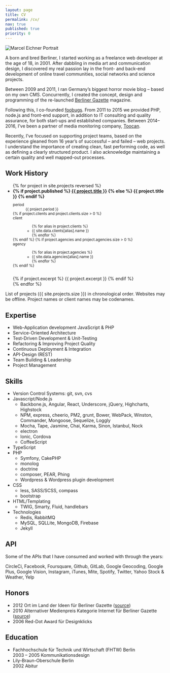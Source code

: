 ```yaml
---
layout: page
title: CV
permalink: /cv/
nav: true
published: true
priority: 0
---
```

<img class="post-image-pushed-right post-image-25p" src="{{ site.baseurl }}/assets/fisheye_512x512.jpg" title="Marcel Eichner Portrait" />

A born and bred Berliner, I started working as a freelance web developer at the age of 18, in 2001. After dabbling in media art and communication design, I discovered my real passion lay in the front- and back-end development of online travel communities, social networks and science projects.

Between 2009 and 2011, I ran Germany’s biggest horror movie blog – based on my own CMS. Concurrently, I created the concept, design and programming of the re-launched [Berliner Gazette](http://www.berlinergazette.de) magazine.

Following this, I co-founded [foobugs](http://www.foobugs.com). From 2011 to 2015 we provided PHP, node.js and front-end support, in addition to IT consulting and quality assurance, for both start-ups and established companies. Between 2014–2016, I’ve been a partner of media monitoring company, [Toocan](http://www.toocan.biz).

Recently, I’ve focused on supporting project teams, based on the experience gleaned from 16 year’s of successful – and failed – web projects. I understand the importance of creating clean, fast performing code, as well as defining a clearly structured product. I also acknowledge maintaining a certain quality and well mapped-out processes.

## Work History

<ul>
{% for project in site.projects reversed %}
<li>
    <strong>
        {% if project.published %}
            <a href="{{site.baseurl}}{{project.url}}">{{ project.title }}</a>
        {% else %}
            {{ project.title }}
        {% endif %}
    </strong><br>
    <small>
        <dl class="list-inline">
            <dt>
                period
            </dt>
            <dd>
                {{ project.period }}
            </dd>
            {% if project.clients and project.clients.size > 0 %}
            <dt>client</dt>
            <dd>
                <ul class="list-inline">
                {% for alias in project.clients %}
                    <li>{{ site.data.clients[alias].name }}</li>
                {% endfor %}
                </ul>
            </dd>
            {% endif %}
            {% if project.agencies and project.agencies.size > 0 %}
            <dt>agency</dt>
            <dd>
                <ul class="list-inline">
                {% for alias in project.agencies %}
                    <li>{{ site.data.agencies[alias].name }}</li>
                {% endfor %}
                </ul>
            </dd>
            {% endif %}
        </dl>
    </small>
    <br>
    {% if project.excerpt %}
        {{ project.excerpt }}
    {% endif %}
</li>
{% endfor %}
</ul>

<p class="muted text-centered">
  List of projects ({{ site.projects.size }}) in chronological order. Websites may be offline. Project names or client names may be codenames.
</p>

## Expertise

- Web-Application development JavaScript & PHP
- Service-Oriented Architecture
- Test-Driven Development & Unit-Testing
- Refactoring & Improving Project Quality
- Continuous Deployment & Integration
- API-Design (REST)
- Team Building & Leadership
- Project Management

## Skills

- Version Control Systems: git, svn, cvs
- Javascript/Node.js
    - Backbone.js, Angular, React, Underscore, jQuery, Highcharts, Highstock
    - NPM, express, cheerio, PM2, grunt, Bower, WebPack, Winston, Commander, Mongoose, Sequelize, Loggly
    - Mocha, Tape, Jasmine, Chai, Karma, Sinon, Istanbul, Nock
    - electron
    - Ionic, Cordova
    - CoffeeScript
- TypeScript
- PHP
    - Symfony, CakePHP
    - monolog
    - doctrine
    - composer, PEAR, Phing
    - Wordpress & Wordpress plugin development
- CSS
    - less, SASS/SCSS, compass
    - bootstrap
- HTML/Templating
    - TWIG, Smarty, Fluid, handlebars
- Technologies
    - Redis, RabbitMQ
    - MySQL, SQLLite, MongoDB, Firebase
    - Jekyll

## API

Some of the APIs that I have consumed and worked with through the years:

CircleCi, Facebook, Foursquare, Github, GitLab, Google Geocoding, Google Plus, Google Vision, Instagram, iTunes, Mite, Spotify, Twitter, Yahoo Stock & Weather, Yelp

## Honors

* 2012 Ort im Land der Ideen für Berliner Gazette ([source](https://www.land-der-ideen.de/365-orte/preistraeger/berliner-gazette))
* 2010 Alternativer Medienpreis Kategorie Internet für Berliner Gazette ([source](berlinergazette.de/alternativer-medienpreis-fuer-berliner-gazette/#more-6952))
* 2006 Red-Dot Award für Designklicks

## Education

* Fachhochschule für Technik und Wirtschaft (FHTW) Berlin  
  2003 – 2005 Kommunikationsdesign
* Lily-Braun-Oberschule Berlin  
  2002 Abitur

